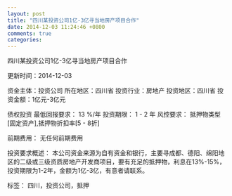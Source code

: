 ```yaml
---
layout: post
title: "四川某投资公司1亿-3亿寻当地房产项目合作"
date: 2014-12-03 11:24:46 +0800
comments: true
categories: 
---
```

四川某投资公司1亿-3亿寻当地房产项目合作



更新时间：2014-12-03

资金主体：投资公司
所在地区：四川省
投资行业：房地产
投资地区：四川省
投资金额：1亿元-3亿元

债权投资
最低回报要求：
                            13 %/年
                                                                                投资期限：
                            1 - 2 年
                                                                                                                                        风控要求：
                            抵押物类型[固定资产],抵押物折扣率[5 - 8折]

前期费用：
无任何前期费用

投资要求概述：
本公司资金来源为自有资金和银行，主要寻成都、德阳、绵阳地区的二级或三级资质房地产开发商项目，要有充足的抵押物，利息在13%-15%，投资期限为1-2年，金额为1亿-3亿，有意者请联系。

标签：
四川，投资公司，抵押

